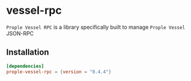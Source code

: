 # vessel-rpc

`Prople Vessel RPC` is a library specifically built to manage `Prople Vessel` JSON-RPC 

## Installation

```toml
[dependencies]
prople-vessel-rpc = {version = "0.4.4"}
```